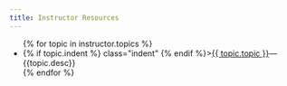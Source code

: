 ```yaml
---
title: Instructor Resources
---
```


<ul>
   {% for topic in instructor.topics %}
     <li>
       {% if topic.indent %} class="indent" {% endif %}><a href="{{topic.url}}">{{ topic.topic }}</a>&mdash;{{topic.desc}}
     </li>
   {% endfor %}
</ul>
